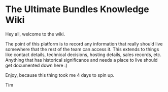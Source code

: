 <!-- TITLE: Home -->
<!-- SUBTITLE: Welcome to the wiki -->

# The Ultimate Bundles Knowledge Wiki
Hey all, welcome to the wiki.  

The point of this platform is to record any information that really should live somewhere that the rest of the team can access it.  This extends to things like contact details, technical decisions, hosting details, sales records, etc.  Anything that has historical significance and needs a place to live should get documented down here :)

Enjoy, because this thing took me 4 days to spin up.

Tim